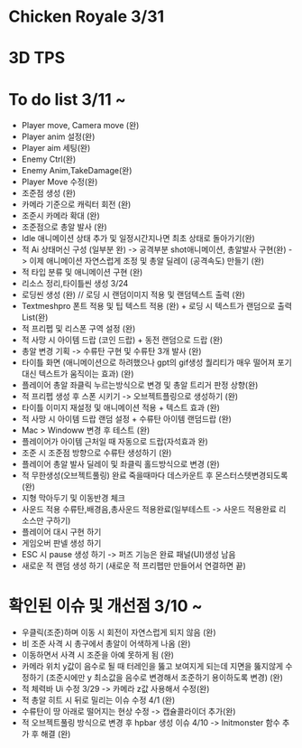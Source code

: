 # Chicken Royale 3/31
# 3D TPS
# To do list  3/11 ~
-  Player move, Camera move (완)
-  Player anim 설정(완)
-  Player aim 세팅(완)
-  Enemy Ctrl(완)
-  Enemy Anim,TakeDamage(완)
-  Player Move 수정(완)
- 조준점 생성 (완)
- 카메라 기준으로 캐릭터 회전 (완)
- 조준시 카메라 확대 (완)
- 조준점으로 총알 발사 (완)
- Idle 애니메이션 상태 추가 및 일정시간지나면 최초 상태로 돌아가기(완)
- 적 Ai 상태머신 구성 (일부분 완)
-> 공격부분 shot애니메이션, 총알발사 구현(완)
-> 이제 애니메이션 자연스럽게 조정 및 총알 딜레이 (공격속도) 만들기 (완)
- 적 타입 분류 및 애니메이션 구현 (완)
- 리소스 정리,타이틀씬 생성 3/24
- 로딩씬 생성 (완) // 로딩 시 랜덤이미지 적용 및 랜덤텍스트 출력 (완)
- Textmeshpro 폰트 적용 및 팁 텍스트 적용 (완) + 로딩 시 텍스트가 랜덤으로 출력 List<string>(완)
- 적 프리펩 및 리스폰 구역 설정 (완)
- 적 사망 시 아이템 드랍 (코인 드랍) + 동전 랜덤으로 드랍 (완)
- 총알 변경 기획 -> 수류탄 구현 및 수류탄 3개 발사 (완)
- 타이틀 화면 (애니메이션으로 하려했으나 gpt의 gif생성 퀄리티가 매우 떨어져 포기 대신 텍스트가 움직이는 효과) (완)
- 플레이어 총알 좌클릭 누르는방식으로 변경 및 총알 트리거 판정 상향(완)
- 적 프리펩 생성 후 스폰 시키기 -> 오브젝트플링으로 생성하기 (완)
- 타이틀 이미지 재설정 및 애니메이션 적용 + 텍스트 효과 (완)
- 적 사망 시 아이템 드랍 랜덤 설정 + 수류탄 아이템 랜덤드랍 (완)
- Mac > Windoww 변경 후 테스트 (완)
- 플레이어가 아이템 근처일 때 자동으로 드랍(자석효과 완)
- 조준 시 조준점 방향으로 수류탄 생성하기 (완)
- 플레이어 총알 발사 딜레이 및 좌클릭 홀드방식으로 변경 (완)
- 적 무한생성(오브젝트풀링) 완료 죽을때마다 데스카운트 후 몬스터스텟변경되도록 (완)
- 지형 막아두기 및 이동반경 체크
- 사운드 적용 수류탄,배경음,총사운드 적용완료(일부테스트 -> 사운드 적용완료 리소스만 구하기)
- 플레이어 대시 구현 하기
- 게임오버 판넬 생성 하기
- ESC 시 pause 생성 하기 -> 퍼즈 기능은 완료 패널(UI)생성 남음
- 새로운 적 랜덤 생성 하기 (새로운 적 프리펩만 만들어서 연결하면 끝)
# 확인된 이슈 및 개선점 3/10 ~
- 우클릭(조준)하며 이동 시 회전이 자연스럽게 되지 않음 (완)
- 비 조준 사격 시 총구에서 총알이 어색하게 나옴 (완)
- 이동하면서 사격 시 조준을 아예 못하게 됨 (완)
- 카메라 위치 y값이 음수로 될 때 터레인을 뚫고 보여지게 되는데 지면을 뚫지않게 수정하기 (조준시에만 y 최소값을 음수로 변경해서 조준하기 용이하도록 변경) (완)
- 적 체력바 Ui 수정 3/29 -> 카메라 z값 사용해서 수정(완)
- 적 총알 히트 시 뒤로 밀리는 이슈 수정 4/1 (완)
- 수류탄이 땅 아래로 떨어지는 현상 수정 -> 캡슐콜라이더 추가(완)
- 적 오브젝트풀링 방식으로 변경 후 hpbar 생성 이슈 4/10 -> Initmonster 함수 추가 후 해결 (완)

